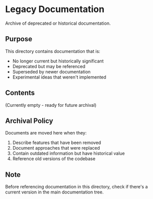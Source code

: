 # Legacy Documentation

Archive of deprecated or historical documentation.

## Purpose

This directory contains documentation that is:
- No longer current but historically significant
- Deprecated but may be referenced
- Superseded by newer documentation
- Experimental ideas that weren't implemented

## Contents

(Currently empty - ready for future archival)

## Archival Policy

Documents are moved here when they:
1. Describe features that have been removed
2. Document approaches that were replaced
3. Contain outdated information but have historical value
4. Reference old versions of the codebase

## Note

Before referencing documentation in this directory, check if there's a current version in the main documentation tree.